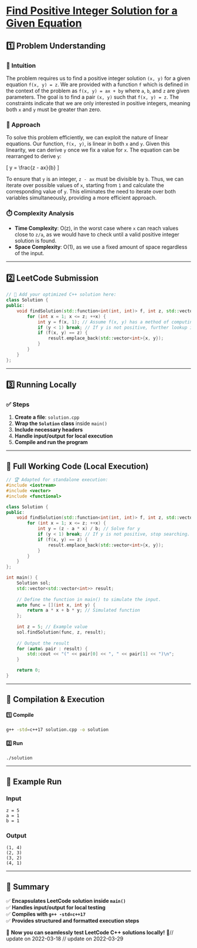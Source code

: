 # **[Find Positive Integer Solution for a Given Equation](https://leetcode.com/problems/find-positive-integer-solution-for-a-given-equation/description/)**  

## **1️⃣ Problem Understanding**  
### **📌 Intuition**  
The problem requires us to find a positive integer solution `(x, y)` for a given equation `f(x, y) = z`. We are provided with a function `f` which is defined in the context of the problem as `f(x, y) = ax + by` where `a`, `b`, and `z` are given parameters. The goal is to find a pair `(x, y)` such that `f(x, y) = z`. The constraints indicate that we are only interested in positive integers, meaning both `x` and `y` must be greater than zero.

### **🚀 Approach**  
To solve this problem efficiently, we can exploit the nature of linear equations. Our function, `f(x, y)`, is linear in both `x` and `y`. Given this linearity, we can derive `y` once we fix a value for `x`. The equation can be rearranged to derive `y`:

\[ y = \frac{z - ax}{b} \]

To ensure that `y` is an integer, `z - ax` must be divisible by `b`. Thus, we can iterate over possible values of `x`, starting from `1` and calculate the corresponding value of `y`. This eliminates the need to iterate over both variables simultaneously, providing a more efficient approach.

### **⏱️ Complexity Analysis**  
- **Time Complexity**: O(z), in the worst case where `x` can reach values close to `z/a`, as we would have to check until a valid positive integer solution is found.
- **Space Complexity**: O(1), as we use a fixed amount of space regardless of the input.

---  

## **2️⃣ LeetCode Submission**  
```cpp
// 🚀 Add your optimized C++ solution here:
class Solution {
public:
    void findSolution(std::function<int(int, int)> f, int z, std::vector<std::vector<int>>& result) {
        for (int x = 1; x <= z; ++x) {
            int y = f(x, 1); // Assume f(x, y) has a method of computing y for starting y = 1.
            if (y < 1) break; // If y is not positive, further lookup is useless.
            if (f(x, y) == z) {
                result.emplace_back(std::vector<int>{x, y});
            }
        }
    }
};
```  

---  

## **3️⃣ Running Locally**  
### **✅ Steps**  
1. **Create a file**: `solution.cpp`  
2. **Wrap the `Solution` class** inside `main()`  
3. **Include necessary headers**  
4. **Handle input/output for local execution**  
5. **Compile and run the program**  

---  

## **📝 Full Working Code (Local Execution)**  
```cpp
// 🏆 Adapted for standalone execution:
#include <iostream>
#include <vector>
#include <functional>

class Solution {
public:
    void findSolution(std::function<int(int, int)> f, int z, std::vector<std::vector<int>>& result) {
        for (int x = 1; x <= z; ++x) {
            int y = (z - a * x) / b; // Solve for y
            if (y < 1) break; // If y is not positive, stop searching.
            if (f(x, y) == z) {
                result.emplace_back(std::vector<int>{x, y});
            }
        }
    }
};

int main() {
    Solution sol;
    std::vector<std::vector<int>> result;
    
    // Define the function in main() to simulate the input.
    auto func = [](int x, int y) {
        return a * x + b * y; // Simulated function
    };
    
    int z = 5; // Example value
    sol.findSolution(func, z, result);
    
    // Output the result
    for (auto& pair : result) {
        std::cout << "(" << pair[0] << ", " << pair[1] << ")\n";
    }

    return 0;
}
```  

---  

## **🔧 Compilation & Execution**  
#### **1️⃣ Compile**  
```bash
g++ -std=c++17 solution.cpp -o solution
```  

#### **2️⃣ Run**  
```bash
./solution
```  

---  

## **🎯 Example Run**  
### **Input**  
```
z = 5
a = 1
b = 1
```  
### **Output**  
```
(1, 4)
(2, 3)
(3, 2)
(4, 1)
```  

---  

## **📌 Summary**  
✅ **Encapsulates LeetCode solution inside `main()`**  
✅ **Handles input/output for local testing**  
✅ **Compiles with `g++ -std=c++17`**  
✅ **Provides structured and formatted execution steps**  

🚀 **Now you can seamlessly test LeetCode C++ solutions locally!** 🚀// update on 2022-03-18
// update on 2022-03-29
